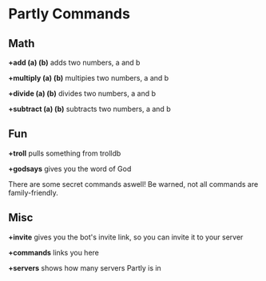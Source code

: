 # Partly Commands

## Math
**+add (a) (b)** adds two numbers, a and b

**+multiply (a) (b)** multipies two numbers, a and b

**+divide (a) (b)** divides two numbers, a and b

**+subtract (a) (b)** subtracts two numbers, a and b

## Fun
**+troll** pulls something from trolldb

**+godsays** gives you the word of God

There are some secret commands aswell! Be warned, not all commands are family-friendly.
## Misc
**+invite** gives you the bot's invite link, so you can invite it to your server

**+commands** links you here

**+servers** shows how many servers Partly is in
